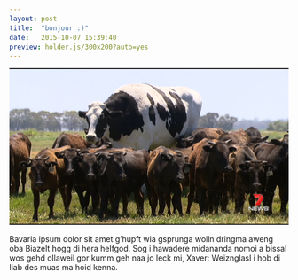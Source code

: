 ```yaml
---
layout: post
title:  "bonjour :)"
date:   2015-10-07 15:39:40
preview: holder.js/300x200?auto=yes
---
```


![Picture 1](images/big-cow.png)

Bavaria ipsum dolor sit amet g’hupft wia gsprunga wolln dringma aweng oba Biazelt hogg di hera helfgod. Sog i hawadere midananda nomoi a bissal wos gehd ollaweil gor kumm geh naa jo leck mi, Xaver: Weiznglasl i hob di liab des muas ma hoid kenna.
